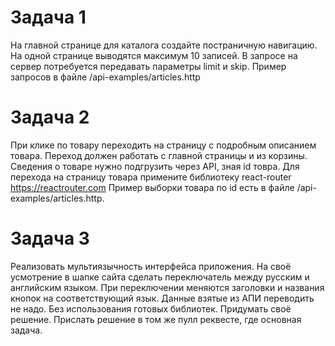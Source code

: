 # Задача 1

На главной странице для каталога создайте постраничную навигацию. На одной странице выводятся максимум 10 записей. В запросе на сервер потребуется передавать параметры limit и skip. Пример запросов в файле /api-examples/articles.http

# Задача 2
При клике по товару переходить на страницу с подробным описанием товара. Переход должен работать с главной страницы и из корзины. Сведения о товаре нужно подгрузить через API, зная id товра. Для перехода на страницу товара примените библиотеку react-router https://reactrouter.com Пример выборки товара по id есть в файле /api-examples/articles.http. 

# Задача 3

Реализовать мультиязычность интерфейса приложения. На своё усмотрение в шапке сайта сделать переключатель между русским и английским языком. При переключении меняются заголовки и названия кнопок на соответствующий язык. Данные взятые из АПИ переводить не надо. Без использования готовых библиотек. Придумать своё решение.  Прислать решение в том же пулл реквесте, где основная задача.
